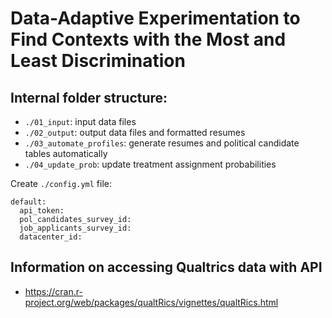 #  Data-Adaptive Experimentation to Find Contexts with the Most and Least Discrimination

## Internal folder structure:
* `./01_input`: input data files
* `./02_output`: output data files and formatted resumes
* `./03_automate_profiles`: generate resumes and political candidate tables automatically
* `./04_update_prob`: update treatment assignment probabilities

Create `./config.yml` file:
```
default:
  api_token:
  pol_candidates_survey_id:
  job_applicants_survey_id:
  datacenter_id:
```
## Information on accessing Qualtrics data with API
* https://cran.r-project.org/web/packages/qualtRics/vignettes/qualtRics.html
